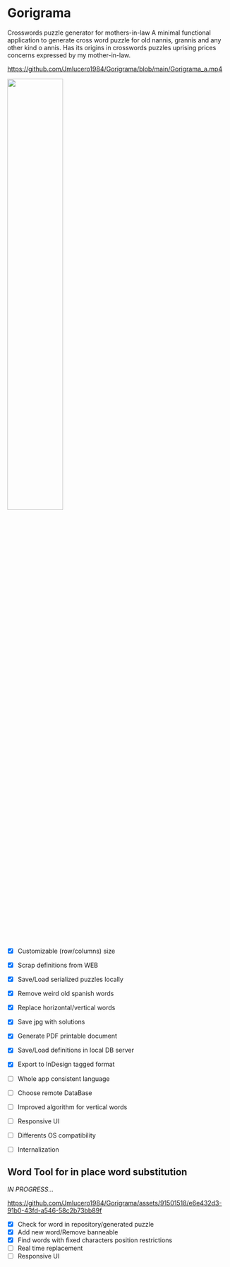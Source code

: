 # Gorigrama
Crosswords puzzle generator for mothers-in-law
A minimal functional application to generate cross word puzzle for old nannis, grannis and any other kind o annis.
Has its origins in crosswords puzzles uprising prices concerns expressed by my mother-in-law.


 https://github.com/Jmlucero1984/Gorigrama/blob/main/Gorigrama_a.mp4
 
[<img src="https://i.ytimg.com/vi/Hc79sDi3f0U/maxresdefault.jpg" width="50%">](https://www.youtube.com/watch?v=ImR0jo8mKl8 "Now in Android: 55")

- [x] Customizable (row/columns) size
- [x] Scrap definitions from WEB
- [x] Save/Load serialized puzzles locally
- [x] Remove weird old spanish words
- [x] Replace horizontal/vertical words
- [x] Save jpg with solutions
- [x] Generate PDF printable document
- [x] Save/Load definitions in local DB server
- [x] Export to InDesign tagged format
- [ ] Whole app consistent language
- [ ] Choose remote DataBase
- [ ] Improved algorithm for vertical words
- [ ] Responsive UI
- [ ] Differents OS compatibility
- [ ] Internalization


## Word Tool for in place word substitution
*IN PROGRESS...*  


https://github.com/Jmlucero1984/Gorigrama/assets/91501518/e6e432d3-91b0-43fd-a546-58c2b73bb89f


- [x] Check for word in repository/generated puzzle
- [x] Add new word/Remove banneable 
- [x] Find words with fixed characters position restrictions
- [ ] Real time replacement
- [ ] Responsive UI
